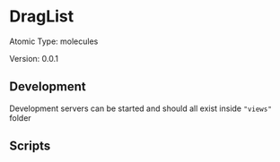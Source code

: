 # DragList

Atomic Type: molecules

Version: 0.0.1

## Development

Development servers can be started and should all exist inside `"views"` folder

## Scripts
